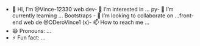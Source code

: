 - 👋 Hi, I’m @Vince-12330
web dev- 👀 I’m interested in ...
py- 🌱 I’m currently learning ...
Bootstraps - 💞️ I’m looking to collaborate on ...front-end web de
@ODeroVince1 (x)- 📫 How to reach me ...
- 😄 Pronouns: ...
- ⚡ Fun fact: ...

<!---
Vince-12330/Vince-12330 is a ✨ special ✨ repository because its `README.md` (this file) appears on your GitHub profile.
You can click the Preview link to take a look at your changes.
--->
